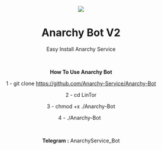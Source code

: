 <center>
<img src="http://s13.picofile.com/file/8403665634/2.jpg">
<center/>

# Anarchy Bot V2
Easy Install Anarchy Service 
<p>
  &nbsp;

<b>How To Use Anarchy Bot </b>

1 - git clone https://github.com/Anarchy-Service/Anarchy-Bot
<p>
2 - cd LinTor
<p>
3 - chmod +x ./Anarchy-Bot
<p>
4 - ./Anarchy-Bot
&nbsp;
  <p>
    <p>
&nbsp;
&nbsp;
<p>
<b>Telegram :</b> AnarchyService_Bot
<p>
